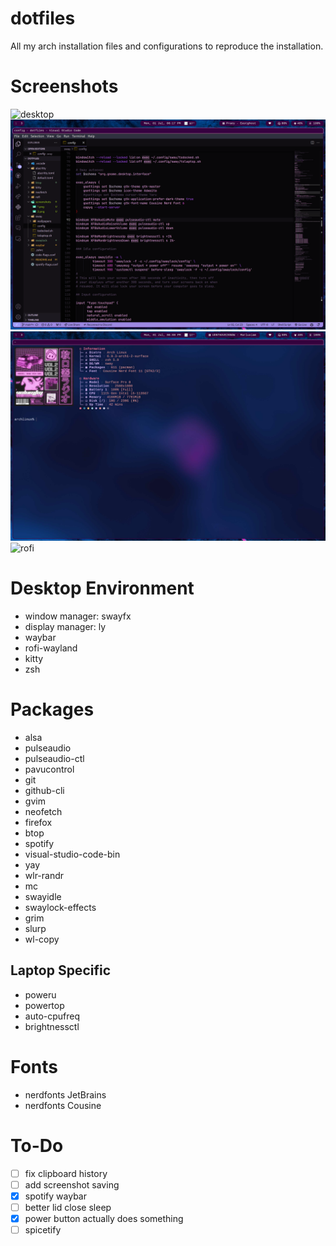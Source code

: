 # dotfiles
All my arch installation files and configurations to reproduce the installation.

# Screenshots
![desktop](screenshots/multipannel.png)
![vscode](screenshots/vscode.png)
![neofetch](screenshots/neofetch.png)
![rofi](screenshots/rofi.png)

# Desktop Environment
* window manager: swayfx
* display manager: ly
* waybar
* rofi-wayland
* kitty 
* zsh

# Packages
* alsa
* pulseaudio
* pulseaudio-ctl
* pavucontrol
* git
* github-cli
* gvim
* neofetch
* firefox
* btop
* spotify
* visual-studio-code-bin
* yay
* wlr-randr
* mc
* swayidle
* swaylock-effects
* grim
* slurp
* wl-copy

## Laptop Specific
* poweru
* powertop
* auto-cpufreq
* brightnessctl

# Fonts
* nerdfonts JetBrains
* nerdfonts Cousine

# To-Do
- [ ] fix clipboard history
- [ ] add screenshot saving
- [x] spotify waybar
- [ ] better lid close sleep
- [x] power button actually does something
- [ ] spicetify
